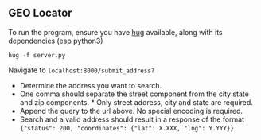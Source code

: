 ## GEO Locator

To run the program, ensure you have [hug](http://www.hug.rest/) available, along with its dependencies (esp python3)

`hug -f server.py`

Navigate to `localhost:8000/submit_address?`

* Determine the address you want to search.
* One comma should separate the street component from the city state and zip components. * Only street address, city and state are required.
* Append the query to the url above. No special encoding is required.
* Search and a valid address should result in a response of the format `{"status": 200, "coordinates": {"lat": X.XXX, "lng": Y.YYY}}`

